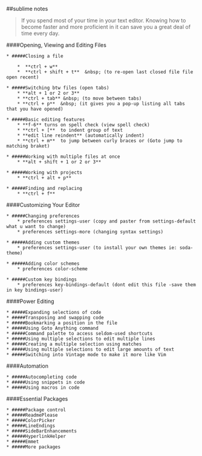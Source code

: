 ##sublime notes

>If you spend most of your time in your text editor. Knowing how to become faster and more proficient in it can save you a great deal of time every day.

####Opening, Viewing and Editing Files

	* #####Closing a file
	
		*  **ctrl + w**          
		*  **ctrl + shift + t**  &nbsp; (to re-open last closed file file open recent)

	* #####Switching btw files (open tabs)
		* **alt + 1 or 2 or 3**
		* **ctrl + tab** &nbsp; (to move between tabs)
		* **ctrl + p**  &nbsp; (it gives you a pop-up listing all tabs that you have opened)

	* #####Basic editing features
		* **f-6** turns on spell check (view spell check)
		* **ctrl + [**  to indent group of text
		* **edit line reindent** (automatically indent)
		* **ctrl + m**  to jump between curly braces or (Goto jump to matching braket)

	* #####Working with multiple files at once
		* **alt + shift + 1 or 2 or 3**

	* #####Working with projects
		* **ctrl + alt + p**

	* #####Finding and replacing
		* **ctrl + f**

####Customizing Your Editor

	* #####Changing preferences
		* preferences settings-user (copy and paster from settings-default what u want to change)
		* preferences settings-more (changing syntax settings)
		
	* #####Adding custom themes
		* preferences settings-user (to install your own themes ie: soda-theme)

	* #####Adding color schemes
		* preferences color-scheme

	* #####Custom key bindings
		* preferences key-bindings-default (dont edit this file -save them in key bindings-user)


####Power Editing

	* #####Expanding selections of code
	* #####Transposing and swapping code
	* #####Bookmarking a position in the file
	* #####Using Goto Anything command
	* #####Command palette to access seldom-used shortcuts
	* #####Using multiple selections to edit multiple lines
	* #####Creating a multiple selection using matches
	* #####Using multiple selections to edit large amounts of text
	* #####Switching into Vintage mode to make it more like Vim

####Automation

	* #####Autocompleting code
	* #####Using snippets in code
	* #####Using macros in code

####Essential Packages

	* #####Package control
	* #####ReadmePlease
	* #####ColorPicker
	* #####LineEndings
	* #####SideBarEnhancements
	* #####HyperlinkHelper
	* #####Emmet
	* #####More packages
